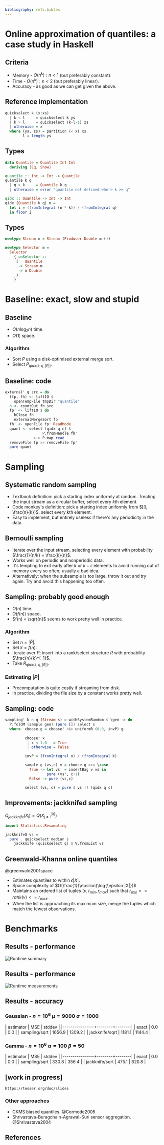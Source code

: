 ```yaml
---
bibliography: refs.bibtex
---
```


# Online approximation of quantiles: a case study in Haskell

## Criteria

 - Memory - $O(n^k) : n < 1$ (but preferably constant).
 - Time - $O(n^k) : n < 2$ (but preferably linear).
 - Accuracy - as good as we can get given the above.

## Reference implementation

```haskell
quickselect k (x:xs) 
  | k < l     = quickselect k ys
  | k > l     = quickselect (k-l-1) zs
  | otherwise = x
  where (ys, zs) = partition (< x) xs
        l = length ys
```

## Types

```haskell
data Quantile = Quantile Int Int
  deriving (Eq, Show)

quantile :: Int -> Int -> Quantile
quantile k q
  | q > k     = Quantile k q
  | otherwise = error "quantile not defined where k >= q"

qidx :: Quantile -> Int -> Int
qidx (Quantile k q) n =
  let i = (fromIntegral (n * k)) / (fromIntegral q)
  in floor i
```

## Types

```haskell
newtype Stream m = Stream (Producer Double m ())
```

```haskell
newtype Selector m =
  Selector
    { unSelector ::
     (   Quantile
      -> Stream m
      -> m Double
     )
    }
```

# Baseline: exact, slow and stupid

## Baseline

 - $O(n  \log_2  n)$ time.
 - $O(1)$ space.

### Algorithm

 - Sort $P$ using a disk-optimised external merge sort.
 - Select $P_{qidx(k, q, |P|)}$.

## Baseline: code

```haskell
external' q src = do
  (fp, fh) <- liftIO $ 
    openTempFile tmpDir "quantile"
  n <- countOut fh src
  fp' <- liftIO $ do
    hClose fh
    externalMergeSort fp
  fh' <- openFile fp' ReadMode
  quant <- select (qidx q n) $
                 P.fromHandle fh' 
             >-> P.map read
  removeFile fp >> removeFile fp'
  pure quant
```

# Sampling

## Systematic random sampling

 - Textbook definition: pick a starting index uniformly at
   random. Treating the input stream as a circular buffer, select every
   $k$th element. 
 - Code monkey's definition: pick a starting index uniformly from
   $[0, \frac{n}{k})$, select every $k$th element.
 - Easy to implement, but entirely useless if there's any periodicity in the data.

## Bernoulli sampling

 - Iterate over the input stream, selecting every element with probability $\frac{1}{n/k} = \frac{k}{n}$.
 - Works well on periodic and nonperiodic data.
 - It's tempting to exit early after $k$ or $k + \epsilon$ elements to avoid running out of memory every so often; usually a bad idea.
 - Alternatively: when the subsample is too large, throw it out and try again. Try and avoid this happening too often.

## Sampling: probably good enough

 - $O(n)$ time.
 - $O(f(n))$ space.
 - $f(n) = \sqrt{n}$ seems to work pretty well in practice.

### Algorithm

 - Set $n = |\hat{P}|$.
 - Set $k = f(n)$.
 - Iterate over $P$; insert into a rank/select structure $R$ with
   probability $\frac{n}{k}^{-1}$.
 - Take $R_{qidx(k, q, |R|)}$.

### Estimating $|P|$

 - Precomputation is quite costly if streaming from disk.
 - In practice, dividing the file size by a constant works pretty well.

## Sampling: code

```haskell
sampling' k n q (Stream s) = withSystemRandom $ \gen -> do
  P.foldM (sample gen) (pure []) select s
  where  choose g = choose' <$> uniformR (0.0, invP) g
        
         choose' x
          | x < 1.0   = True
          | otherwise = False

         invP = (fromIntegral n) / (fromIntegral k)

         sample g (vs,c) v = choose g >>= \case
           True -> let vs' = insertBag v vs in
                   pure (vs', c+1)
           False -> pure (vs,c)

         select (vs, c) = pure $ vs !! (qidx q c)
```

## Improvements: jackknifed sampling

$Q_{jackknife}(X_i) = Q(X_{j \neq i}^{|X|})$

```haskell
import Statistics.Resampling

jackknifeQ vs =
  pure . quickselect median $
    jackknife (quickselect q) $ V.fromList vs
```

## Greenwald-Khanna online quantiles

@greenwald2001space

 - Estimates quantiles to within $\epsilon |X|$.
 - Space complexity of $O(\frac{1}{\epsilon}\log{\epsilon |X|})$.
 - Maintains an ordered list of tuples $(v, r_{min}, r_{max})$ such
   that $r_{min} <= rank(v) <= r_{max}$.
 - When the list is approaching its maximum size, merge the tuples
   which match the fewest observations.

# Benchmarks

## Results - performance

![Runtime summary](img/bench.png)

## Results - performance

![Runtime measurements](img/bench_report.png)

## Results - accuracy

### Gaussian - $n = 10^6$ $\mu = 9000$ $\sigma = 1000$

| estimator      | MSE    | stddev |
|----------------+--------+--------|
| exact          | 0.0    | 0.0    |
| sampling/sqrt  | 1656.9 | 1309.2 |
| jackknife/sqrt | 1181.1 | 1144.4 |

### Gamma - $n = 10^6$ $\alpha = 100$ $\beta = 50$

| estimator      | MSE    | stddev |
|----------------+--------+--------|
| exact          | 0.0    | 0.0    |
| sampling/sqrt  | 330.8  | 356.4  |
| jackknife/sqrt | 475.1  | 620.8  |

## [work in progress]

`https://tesser.org/doc/slides`

### Other approaches

 - CKMS biased quantiles. @Cormode2005
 - Shrivastava-Buragohain-Agrawal-Suri sensor aggregation. @Shrivastava2004

## References


